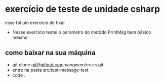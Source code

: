 # exercício de teste de unidade csharp

esse foi um exercicio de fixar

- Nesse exercício testei o parametro do metódo PrintMsg bem básico mesmo

## como baixar na sua máquina

- git clone git@github.com:yangwom/ex.cs.git
- entre na pasta src/test-message-test
- code .

